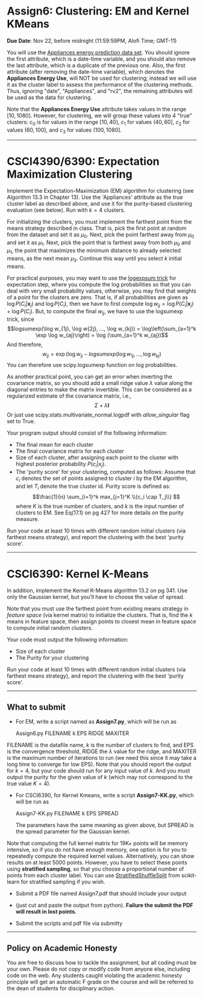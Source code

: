 <!--
.. title: CSCI4390-6390 Assign7
.. slug: dm_assign7
.. date: 2021-11-14 20:00:01 UTC-04:00
.. tags: 
.. category: 
.. link: 
.. description: 
.. has_math: True
.. type: text
-->

# Assign6: Clustering: EM and Kernel KMeans

**Due Date**: Nov 22, before midnight (11:59:59PM, Alofi Time; GMT-11)


You will use the 
[Appliances energy prediction data set](https://archive.ics.uci.edu/ml/datasets/Appliances+energy+prediction#).
You should ignore the first attribute, which is a date-time variable,
and you should also remove the last attribute, which is a duplicate of
the previous one. Also, the first attribute (after removing the
date-time variable), which denotes the
**Appliances Energy Use**, will NOT be used for clustering; instead we
will use it as the cluster label to assess the performance of the
clustering methods. Thus, ignoring "date", "Appliances", and "rv2", 
the remaining attributes will be used as the data for clustering.

Note that the **Appliances Energy Use** attribute takes values in the range
$[10,1080]$. However, for clustering, we will group these values into 4
"true" clusters: $c_0$ is for values in the range $[10,40]$, $c_1$ for
values $(40,60]$, $c_2$ for values $(60,100]$, and $c_3$ for values
$(100,1080]$.

---

# CSCI4390/6390: Expectation Maximization Clustering

Implement the Expectation-Maximization (EM) algorithm for clustering
(see Algorithm 13.3 in Chapter 13). Use the 'Appliances' attribute as
the true cluster label as described above, and use it for the purity-based clustering
evaluation (see below). Run with $k=4$ clusters. 

For initializing the clusters, you must implement the farthest point from
the means strategy described in class. That is, pick the first point at
random from the dataset and set it as $\mu_0$. Next, pick the point farthest
away from $\mu_0$ and set it as $\mu_1$. Next, pick the point that is
farthest away from both $\mu_0$ and $\mu_1$, the point that maximizes the
minimum distance to already selected means, as the next mean $\mu_3$.
Continue this way until you select $k$ initial means.

For practical purposes, you may want to use the [logexpsum
trick](https://blog.feedly.com/tricks-of-the-trade-logsumexp/) for
expectation step, where you compute the log probabilities so that you can
deal with very small probability values, otherwise, you may find that
weights of a point for the clusters are zero. That is, if all probabilities
are given as $\log P(C_i | \mathbf{x}_j)$ and $\log P(C_i)$, then we have to
first compute $\log w_{ij} = \log P(C_i | \mathbf{x}_j) + \log P(C_i)$. But, to compute
the final $w_{ij}$, we have to use the logsumexp trick, since 
$$logsumexp(\log w_{1j}, \log w{2j}, ..., \log w_{kj}) = \log\left(\sum_{a=1}^k
        \exp \log w_{aj}\right) = \log (\sum_{a=1}^k w_{aj})$$
And therefore,
$$w_{ij} = \exp\left( \log w_{ij} - logsumexp(\log w_{1j}, ..., \log
            w_{kj})$$
You can therefore use scipy.logsumexp function on log probabilities.

As another practical point, you can get an error when inverting the covariance
matrix, so you should add a small ridge value $\lambda$ value along the
diagonal entries to make the matrix invertible. This can be considered
as a regularized estimate of the covariance matrix, i.e., $$\Sigma +
\lambda \mathbf{I}$$
Or just use scipy.stats.multivariate_normal.logpdf with *allow_singular* flag set to True.

Your program output should consist of the following information:

* The final mean for each cluster
* The final covariance matrix for each cluster
* Size of each cluster, after assigning  each point to the cluster with highest posterior probability $P(c_i | x_j)$.
* The 'purity score' for your clustering, computed as follows: Assume that $c_i$ 
   denotes the set of points assigned to cluster $i$ by the EM algorithm, and let $T_i$ 
   denote the true cluster id. Purity score is defined as:
   $$\frac{1}{n} \sum_{i=1}^k max_{j=1}^K \\{c_i \cap T_j\\} $$
   where $K$ is the true number of clusters, and $k$ is the input number
   of clusters to EM. See Eq(17.1) on pg 427 for more details on the purity measure.

Run your code at least 10 times with different random initial clusters (via farthest means strategy), 
and report the clustering with the best 'purity score'.


---

# CSCI6390: Kernel K-Means

In addition, implement the Kernel K-Means algorithm 13.2 on pg 341. 
Use only
the Gaussian kernel, but you'll have to choose the value of spread. 

Note that you must use the farthest point from existing means strategy in
*feature space* (via kernel matrix) to initialize the clusters. That is,
find the $k$ means in feature space, then assign points to closest mean
in feature space to compute initial random clusters.

Your code must output the following information:

* Size of each cluster
* The Purity for your clustering

Run your code at least 10 times with different random initial clusters (via farthest means strategy), 
and report the clustering with the best 'purity score'.

---

## What to submit

* For EM, write a script named as **Assign7.py**, which will be run as 
      
   Assign6.py FILENAME k EPS RIDGE MAXITER
   
 FILENAME is the datafile name, $k$ is the number of clusters to find,
 and EPS is the convergence threshold, RIDGE the $\lambda$ value for
 the ridge, and MAXITER is the maximum number of iterations to run (we
 need this since it may take a long time to converge for low EPS).
 Note that you should report the
 output for $k=4$, but your code should run for any input value of $k$.
 And you must output the purity for the given value of $k$ (which may
 not correspond to the true value $K=4$).

* For CSCI6390, for Kernel Kmeans, write a script **Assign7-KK.py**,
    which will be run as

   Assign7-KK.py FILENAME k EPS SPREAD

   The parameters have the same meaning as given above, but SPREAD is
   the spread parameter for the Gaussian kernel.

Note that computing the full kernel matrix for 19K+
points will be memory intensive, so if you do not have enough memory,
one option is for you to repeatedly compute the required kernel values.
Alternatively, you can show results on at least 5000 points. 
However, you have to select these points using **stratified sampling**,
so that you choose a proportional number of points from each cluster
label. You can use [StratifiedShuffleSplit](https://scikit-learn.org/stable/modules/generated/sklearn.model_selection.StratifiedShuffleSplit.html) from scikit-learn for
stratified sampling if you wish.

* Submit a PDF file named Assign7.pdf that should include your output 
* (just cut and paste the output from python).
 **Failure the submit the PDF will result in lost points.** 

* Submit the scripts and pdf file via submitty

---

## Policy on Academic Honesty

You are free to discuss how to tackle the assignment, but all coding
must be your own. Please do not copy or modify code from anyone else,
including code on the web. Any students caught violating the academic
honesty principle will get an automatic F grade on the course and will
be referred to the dean of students for disciplinary action.

